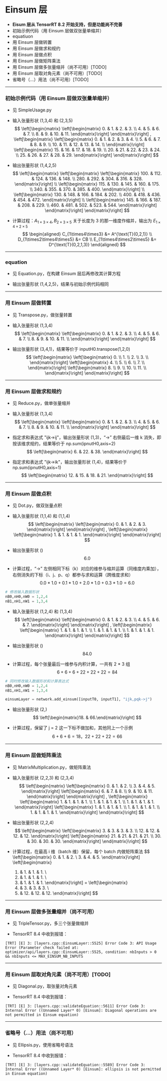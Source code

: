# Einsum 层
+ **Eisum 层从 TensorRT 8.2 开始支持，但是功能尚不完善**
+ 初始示例代码（用 Einsum 层做双张量单缩并）
+ equatiuon
+ 用 Einsum 层做转置
+ 用 Einsum 层做求和规约
+ 用 Einsum 层做点积
+ 用 Einsum 层做矩阵乘法
+ 用 Einsum 层做多张量缩并（尚不可用）[TODO]
+ 用 Einsum 层取对角元素（尚不可用）[TODO]
+ 省略号（...）用法（尚不可用）[TODO]

---
### 初始示例代码（用 Einsum 层做双张量单缩并）
+ 见 SimpleUsage.py

+ 输入张量形状 (1,3,4) 和 (2,3,5)
$$
\left[\begin{matrix}
    \left[\begin{matrix}
         0. &  1. &  2. &  3. \\
         4. &  5. &  6. &  7. \\
         8. &  9. & 10. & 11.
    \end{matrix}\right]
\end{matrix}\right]
,
\left[\begin{matrix}
    \left[\begin{matrix}
         0. &  1. &  2. &  3. &  4. \\
         5. &  6. &  7. &  8. &  9. \\
        10. & 11. & 12. & 13. & 14. \\
    \end{matrix}\right]
    \left[\begin{matrix}
        15. & 16. & 17. & 18. & 19. \\
        20. & 21. & 22. & 23. & 24. \\
        25. & 26. & 27. & 28. & 29.
    \end{matrix}\right]
\end{matrix}\right]
$$

+ 输出张量形状 (1,4,2,5)
$$
\left[\begin{matrix}
    \left[\begin{matrix}
        \left[\begin{matrix}
         100. & 112. & 124. & 136. & 148. \\
         280. & 292. & 304. & 316. & 328.
        \end{matrix}\right] \\
        \left[\begin{matrix}
         115. & 130. & 145. & 160. & 175. \\
         340. & 355. & 370. & 385. & 400.
        \end{matrix}\right] \\
        \left[\begin{matrix}
         130. & 148. & 166. & 184. & 202. \\
         400. & 418. & 436. & 454. & 472.
        \end{matrix}\right] \\
        \left[\begin{matrix}
         145. & 166. & 187. & 208. & 229. \\
         460. & 481. & 502. & 523. & 544.
        \end{matrix}\right]
    \end{matrix}\right]
\end{matrix}\right]
$$

+ 计算过程：$A_{1\times3\times4}, B_{2\times3\times5}$ 关于长度为 3 的那一维度作缩并，输出为 $E_{1\times4\times2\times5}$
$$
\begin{aligned}
C_{1\times4\times3}         &= A^{\text{T}(0,2,1)} \\
D_{1\times2\times4\times5}  &= CB \\
E_{1\times4\times2\times5}  &= D^{\text{T}(0,2,1,3)}
\end{aligned}
$$

---
### equation
+ 见 Equation.py，在构建 Einsum 层后再修改其计算方程

+ 输出张量形状 (1,4,2,5)，结果与初始示例代码相同

---
### 用 Einsum 层做转置
+ 见 Transpose.py，做张量转置

+ 输入张量形状 (1,3,4)
$$
\left[\begin{matrix}
    \left[\begin{matrix}
      0. &  1. &  2. &  3. \\
      4. &  5. &  6. &  7. \\
      8. &  9. & 10. & 11. \\
    \end{matrix}\right]
\end{matrix}\right]
$$

+ 输出张量形状 (3,4,1)，结果等价于 inputH0.transpose(1,2,0)
$$
\left[\begin{matrix}
    \left[\begin{matrix}
      0. \\  1. \\  2. \\  3. \\
    \end{matrix}\right]
    \left[\begin{matrix}
      4. \\  5. \\  6. \\  7. \\
    \end{matrix}\right]
    \left[\begin{matrix}
      8. \\  9. \\ 10. \\ 11. \\
    \end{matrix}\right]
\end{matrix}\right]
$$

---
### 用 Einsum 层做求和规约
+ 见 Reduce.py，做单张量缩并

+ 输入张量形状 (1,3,4)
$$
\left[\begin{matrix}
    \left[\begin{matrix}
      0. &  1. &  2. &  3. \\
      4. &  5. &  6. &  7. \\
      8. &  9. & 10. & 11. \\
    \end{matrix}\right]
\end{matrix}\right]
$$

+ 指定求和表达式 "ijk->ij"，输出张量形状 (1,3)，“->” 右侧最后一维 k 消失，即按该维求规约，结果等价于 np.sum(ipnutH0,axis=2)
$$
\left[\begin{matrix}
     6. & 22. & 38.
\end{matrix}\right]
$$

+ 指定求和表达式 "ijk->ik"，输出张量形状 (1,4)，结果等价于 np.sum(ipnutH0,axis=1)
$$
\left[\begin{matrix}
    12. & 15. & 18. & 21.
\end{matrix}\right]
$$

---
### 用 Einsum 层做点积
+ 见 Dot.py，做双张量点积

+ 输入张量形状 (1,1,4) 和 (1,1,4)
$$
\left[\begin{matrix}
    \left[\begin{matrix}
        0. &  1. &  2. &  3.
    \end{matrix}\right]
\end{matrix}\right]
,
\left[\begin{matrix}
    \left[\begin{matrix}
        1. &  1. &  1. &  1.
    \end{matrix}\right]
\end{matrix}\right]
$$

+ 输出张量形状 ()
$$
6.0
$$

+ 计算过程，“->” 左侧相同下标（k）对应的维参与缩并运算（同维度内乘加），右侧消失的下标（i、j、p、q）都参与求和运算（跨维度求和）
$$
0.0 * 1.0 + 0.1 * 1.0 + 2.0 * 1.0 + 0.3 * 1.0 = 6.0
$$

```python
# 修改输入数据形状
nB0,nH0,nW0 = 1,2,4
nB1,nH1,nW1 = 1,3,4
```

+ 输入张量形状 (1,2,4) 和 (1,3,4)
$$
\left[\begin{matrix}
    \left[\begin{matrix}
        0. &  1. &  2. &  3. \\
        4. &  5. &  6. &  7.
    \end{matrix}\right]
\end{matrix}\right]
,
\left[\begin{matrix}
    \left[\begin{matrix}
        1. &  1. &  1. &  1. \\
        1. &  1. &  1. &  1. \\
        1. &  1. &  1. &  1.
    \end{matrix}\right]
\end{matrix}\right]
$$

+ 输出张量形状 ()
$$
84.0
$$

+ 计算过程，每个张量最后一维参与内积计算，一共有 2 * 3 组
$$
6 + 6 + 6 + 22 + 22 + 22 = 84
$$

```python
# 同时修改输入数据形状和计算表达式
nB0,nH0,nW0 = 1,2,4
nB1,nH1,nW1 = 1,3,4

einsumLayer = network.add_einsum([inputT0, inputT1], "ijk,pqk->j")
```

+ 输出张量形状 (2,)
$$
\left[\begin{matrix}18. & 66.\end{matrix}\right]
$$

+ 计算过程，保留了 j = 2 这一下标不做加和，其他同上一个示例
$$
6 + 6 + 6 = 18，22 + 22 + 22 = 66
$$

---
### 用 Einsum 层做矩阵乘法
+ 见 MatrixMultiplication.py，做矩阵乘法

+ 输入张量形状 (2,2,3) 和 (2,3,4)
$$
\left[\begin{matrix}
    \left[\begin{matrix}
         0. &  1. &  2. \\
         3. &  4. &  5.
    \end{matrix}\right]
    \left[\begin{matrix}
         6. &  7. &  8. \\
         9. & 10. & 11.
    \end{matrix}\right]
\end{matrix}\right]
,
\left[\begin{matrix}
    \left[\begin{matrix}
         1. &  1. &  1. &  1. \\
         1. &  1. &  1. &  1. \\
         1. &  1. &  1. &  1.
    \end{matrix}\right]
    \left[\begin{matrix}
         1. &  1. &  1. &  1. \\
         1. &  1. &  1. &  1. \\
         1. &  1. &  1. &  1.
    \end{matrix}\right]
\end{matrix}\right]
$$

+ 输出张量形状 (2,2,4)
$$
\left[\begin{matrix}
    \left[\begin{matrix}
         3. &  3. &  3. &  3. \\
        12. & 12. & 12. & 12.
    \end{matrix}\right]
    \left[\begin{matrix}
        21. & 21. & 21. & 21. \\
        30. & 30. & 30. & 30.
    \end{matrix}\right]
\end{matrix}\right]
$$

+ 计算过程，在最高 i 维（batch 维）保留，每个 batch 内做矩阵乘法
$$
\left[\begin{matrix}
     0. &  1. &  2. \\
     3. &  4. &  5.
\end{matrix}\right]
\left[\begin{matrix}
     1. &  1. &  1. &  1. \\
     1. &  1. &  1. &  1. \\
     1. &  1. &  1. &  1.
\end{matrix}\right]
=
\left[\begin{matrix}
     3. &  3. &  3. &  3. \\
    12. & 12. & 12. & 12.
\end{matrix}\right]
$$

---
### 用 Einsum 层做多张量缩并（尚不可用）
+ 见 TripleTensor.py，多三个张量做缩并

+ TensorRT 8.4 中收到报错：
```
[TRT] [E] 3: [layers.cpp::EinsumLayer::5525] Error Code 3: API Usage Error (Parameter check failed at: optimizer/api/layers.cpp::EinsumLayer::5525, condition: nbInputs > 0 && nbInputs <= MAX_EINSUM_NB_INPUTS
```

---
### 用 Einsum 层取对角元素（尚不可用）[TODO]
+ 见 Diagonal.py，取张量对角元素

+ TensorRT 8.4 中收到报错：
```
[TRT] [E] 3: [layers.cpp::validateEquation::5611] Error Code 3: Internal Error ((Unnamed Layer* 0) [Einsum]: Diagonal operations are not permitted in Einsum equation)
```

---
### 省略号（...）用法（尚不可用）
+ 见 Ellipsis.py，使用省略号语法

+ TensorRT 8.4 中收到报错：
```
[TRT] [E] 3: [layers.cpp::validateEquation::5589] Error Code 3: Internal Error ((Unnamed Layer* 0) [Einsum]: ellipsis is not permitted in Einsum equation)
```
